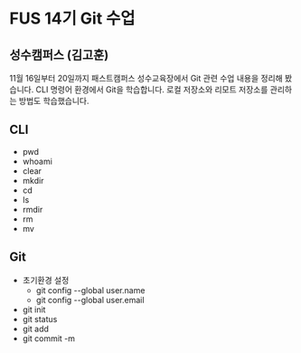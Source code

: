 # FUS 14기 Git 수업
## 성수캠퍼스 (김고훈)
11월 16일부터 20일까지 패스트캠퍼스 성수교육장에서 Git 관련 수업 내용을 정리해 봤습니다.
CLI 명령어 환경에서 Git을 학습합니다.
로컬 저장소와 리모트 저장소를 관리하는 방법도 학습했습니다.

## CLI
- pwd
- whoami
- clear
- mkdir
- cd
- ls
- rmdir
- rm
- mv 

## Git
- 초기환경 설정
  - git config --global user.name
  - git config --global user.email
- git init
- git status
- git add
- git commit -m
